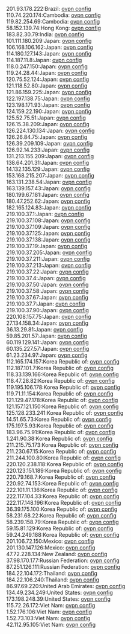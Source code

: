 201.93.178.222:Brazil: [ovpn config](vpn/201_93_178_222.ovpn)  
110.74.220.174:Cambodia: [ovpn config](vpn/110_74_220_174.ovpn)  
119.82.254.69:Cambodia: [ovpn config](vpn/119_82_254_69.ovpn)  
58.152.139.74:Hong Kong: [ovpn config](vpn/58_152_139_74.ovpn)  
183.82.30.79:India: [ovpn config](vpn/183_82_30_79.ovpn)  
101.111.180.209:Japan: [ovpn config](vpn/101_111_180_209.ovpn)  
106.168.106.162:Japan: [ovpn config](vpn/106_168_106_162.ovpn)  
114.180.127.143:Japan: [ovpn config](vpn/114_180_127_143.ovpn)  
114.187.11.8:Japan: [ovpn config](vpn/114_187_11_8.ovpn)  
118.0.247.150:Japan: [ovpn config](vpn/118_0_247_150.ovpn)  
119.24.28.44:Japan: [ovpn config](vpn/119_24_28_44.ovpn)  
120.75.52.124:Japan: [ovpn config](vpn/120_75_52_124.ovpn)  
121.118.52.80:Japan: [ovpn config](vpn/121_118_52_80.ovpn)  
121.86.159.225:Japan: [ovpn config](vpn/121_86_159_225.ovpn)  
122.197.138.75:Japan: [ovpn config](vpn/122_197_138_75.ovpn)  
123.198.171.93:Japan: [ovpn config](vpn/123_198_171_93.ovpn)  
124.159.22.190:Japan: [ovpn config](vpn/124_159_22_190.ovpn)  
125.52.75.51:Japan: [ovpn config](vpn/125_52_75_51.ovpn)  
126.15.38.209:Japan: [ovpn config](vpn/126_15_38_209.ovpn)  
126.224.130.134:Japan: [ovpn config](vpn/126_224_130_134.ovpn)  
126.26.84.75:Japan: [ovpn config](vpn/126_26_84_75.ovpn)  
126.39.209.109:Japan: [ovpn config](vpn/126_39_209_109.ovpn)  
126.92.14.233:Japan: [ovpn config](vpn/126_92_14_233.ovpn)  
131.213.155.209:Japan: [ovpn config](vpn/131_213_155_209.ovpn)  
138.64.201.31:Japan: [ovpn config](vpn/138_64_201_31.ovpn)  
14.132.135.129:Japan: [ovpn config](vpn/14_132_135_129.ovpn)  
153.168.215.207:Japan: [ovpn config](vpn/153_168_215_207.ovpn)  
163.131.238.54:Japan: [ovpn config](vpn/163_131_238_54.ovpn)  
163.139.157.43:Japan: [ovpn config](vpn/163_139_157_43.ovpn)  
180.199.67.181:Japan: [ovpn config](vpn/180_199_67_181.ovpn)  
180.47.252.62:Japan: [ovpn config](vpn/180_47_252_62.ovpn)  
182.165.124.83:Japan: [ovpn config](vpn/182_165_124_83.ovpn)  
219.100.37.1:Japan: [ovpn config](vpn/219_100_37_1.ovpn)  
219.100.37.108:Japan: [ovpn config](vpn/219_100_37_108.ovpn)  
219.100.37.109:Japan: [ovpn config](vpn/219_100_37_109.ovpn)  
219.100.37.125:Japan: [ovpn config](vpn/219_100_37_125.ovpn)  
219.100.37.138:Japan: [ovpn config](vpn/219_100_37_138.ovpn)  
219.100.37.19:Japan: [ovpn config](vpn/219_100_37_19.ovpn)  
219.100.37.205:Japan: [ovpn config](vpn/219_100_37_205.ovpn)  
219.100.37.211:Japan: [ovpn config](vpn/219_100_37_211.ovpn)  
219.100.37.213:Japan: [ovpn config](vpn/219_100_37_213.ovpn)  
219.100.37.22:Japan: [ovpn config](vpn/219_100_37_22.ovpn)  
219.100.37.4:Japan: [ovpn config](vpn/219_100_37_4.ovpn)  
219.100.37.50:Japan: [ovpn config](vpn/219_100_37_50.ovpn)  
219.100.37.58:Japan: [ovpn config](vpn/219_100_37_58.ovpn)  
219.100.37.67:Japan: [ovpn config](vpn/219_100_37_67.ovpn)  
219.100.37.7:Japan: [ovpn config](vpn/219_100_37_7.ovpn)  
219.100.37.90:Japan: [ovpn config](vpn/219_100_37_90.ovpn)  
220.108.157.75:Japan: [ovpn config](vpn/220_108_157_75.ovpn)  
27.134.158.34:Japan: [ovpn config](vpn/27_134_158_34.ovpn)  
36.13.29.81:Japan: [ovpn config](vpn/36_13_29_81.ovpn)  
59.85.201.57:Japan: [ovpn config](vpn/59_85_201_57.ovpn)  
60.119.129.141:Japan: [ovpn config](vpn/60_119_129_141.ovpn)  
60.135.227.57:Japan: [ovpn config](vpn/60_135_227_57.ovpn)  
61.23.234.97:Japan: [ovpn config](vpn/61_23_234_97.ovpn)  
112.165.174.157:Korea Republic of: [ovpn config](vpn/112_165_174_157.ovpn)  
112.187.101.7:Korea Republic of: [ovpn config](vpn/112_187_101_7.ovpn)  
118.33.139.166:Korea Republic of: [ovpn config](vpn/118_33_139_166.ovpn)  
118.47.28.82:Korea Republic of: [ovpn config](vpn/118_47_28_82.ovpn)  
119.195.106.178:Korea Republic of: [ovpn config](vpn/119_195_106_178.ovpn)  
119.71.11.154:Korea Republic of: [ovpn config](vpn/119_71_11_154.ovpn)  
121.129.47.178:Korea Republic of: [ovpn config](vpn/121_129_47_178.ovpn)  
121.157.121.150:Korea Republic of: [ovpn config](vpn/121_157_121_150.ovpn)  
125.128.233.241:Korea Republic of: [ovpn config](vpn/125_128_233_241.ovpn)  
14.51.65.73:Korea Republic of: [ovpn config](vpn/14_51_65_73.ovpn)  
175.197.5.93:Korea Republic of: [ovpn config](vpn/175_197_5_93.ovpn)  
183.96.75.91:Korea Republic of: [ovpn config](vpn/183_96_75_91.ovpn)  
1.241.90.38:Korea Republic of: [ovpn config](vpn/1_241_90_38.ovpn)  
211.215.75.173:Korea Republic of: [ovpn config](vpn/211_215_75_173.ovpn)  
211.230.67.15:Korea Republic of: [ovpn config](vpn/211_230_67_15.ovpn)  
211.244.100.80:Korea Republic of: [ovpn config](vpn/211_244_100_80.ovpn)  
220.120.238.118:Korea Republic of: [ovpn config](vpn/220_120_238_118.ovpn)  
220.123.151.189:Korea Republic of: [ovpn config](vpn/220_123_151_189.ovpn)  
220.79.168.7:Korea Republic of: [ovpn config](vpn/220_79_168_7.ovpn)  
220.92.74.153:Korea Republic of: [ovpn config](vpn/220_92_74_153.ovpn)  
222.101.11.136:Korea Republic of: [ovpn config](vpn/222_101_11_136.ovpn)  
222.117.104.33:Korea Republic of: [ovpn config](vpn/222_117_104_33.ovpn)  
222.117.148.196:Korea Republic of: [ovpn config](vpn/222_117_148_196.ovpn)  
36.39.175.100:Korea Republic of: [ovpn config](vpn/36_39_175_100.ovpn)  
58.231.68.22:Korea Republic of: [ovpn config](vpn/58_231_68_22.ovpn)  
58.239.158.79:Korea Republic of: [ovpn config](vpn/58_239_158_79.ovpn)  
59.15.81.129:Korea Republic of: [ovpn config](vpn/59_15_81_129.ovpn)  
59.24.249.188:Korea Republic of: [ovpn config](vpn/59_24_249_188.ovpn)  
201.106.72.150:Mexico: [ovpn config](vpn/201_106_72_150.ovpn)  
201.130.147.126:Mexico: [ovpn config](vpn/201_130_147_126.ovpn)  
47.72.228.134:New Zealand: [ovpn config](vpn/47_72_228_134.ovpn)  
37.98.170.177:Russian Federation: [ovpn config](vpn/37_98_170_177.ovpn)  
87.251.126.111:Russian Federation: [ovpn config](vpn/87_251_126_111.ovpn)  
184.22.104.172:Thailand: [ovpn config](vpn/184_22_104_172.ovpn)  
184.22.106.240:Thailand: [ovpn config](vpn/184_22_106_240.ovpn)  
86.97.69.220:United Arab Emirates: [ovpn config](vpn/86_97_69_220.ovpn)  
134.49.234.249:United States: [ovpn config](vpn/134_49_234_249.ovpn)  
173.198.248.39:United States: [ovpn config](vpn/173_198_248_39.ovpn)  
115.72.26.172:Viet Nam: [ovpn config](vpn/115_72_26_172.ovpn)  
1.52.176.106:Viet Nam: [ovpn config](vpn/1_52_176_106.ovpn)  
1.52.73.103:Viet Nam: [ovpn config](vpn/1_52_73_103.ovpn)  
42.112.95.105:Viet Nam: [ovpn config](vpn/42_112_95_105.ovpn)  
